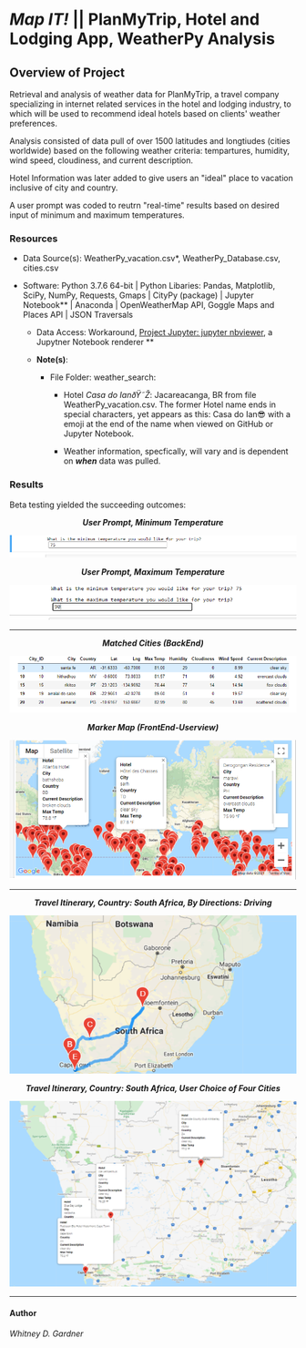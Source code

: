 # *Map IT!*  || PlanMyTrip, Hotel and Lodging App, WeatherPy Analysis  


## Overview of Project

Retrieval and analysis of weather data for PlanMyTrip, a travel company specializing in internet related services in the hotel and lodging industry, to which will be used to recommend ideal hotels based on clients' weather preferences.

Analysis consisted of data pull of over 1500 latitudes and longtiudes (cities worldwide) based on the following weather criteria: tempartures, humidity, wind speed, cloudiness, and current description. 

Hotel Information was later added to give users an "ideal" place to vacation inclusive of city and country. 

A user prompt was coded to reutrn "real-time" results based on desired input of minimum and maximum temperatures. 




### Resources

* Data Source(s): WeatherPy_vacation.csv*, WeatherPy_Database.csv, cities.csv

* Software: Python 3.7.6 64-bit | Python Libaries: Pandas, Matplotlib, SciPy, NumPy, Requests, Gmaps | CityPy (package) | Jupyter Notebook** | Anaconda | OpenWeatherMap API, Goggle Maps and Places API | JSON Traversals 

   * Data Access: Workaround, [Project Jupyter: jupyter nbviewer](https://nbviewer.jupyter.org/), a Jupytner Notebook renderer **

    * **Note(s)**:  
      * File Folder: weather_search: 
        *  Hotel _Casa do IanðŸ˜Ž_: Jacareacanga, BR from file WeatherPy_vacation.csv. The former Hotel name ends in special characters, yet appears as this: Casa do Ian😎  with a emoji at the end of the name when viewed on GitHub or Jupyter Notebook.  

          * Weather information, specfically, will vary and is dependent on **_when_** data was pulled. 


### Results 

Beta testing yielded the succeeding outcomes:

<p align="center">
  <i><b> User Prompt, Minimum Temperature  </b></i> 
 </p>
<p align="center">
  <img src="additionalresources/min_temp_user_input.png" />
</p>



<p align="center">
  <i><b> 
User Prompt, Maximum Temperature </b></i> 
 </p>
<p align="center">
  <img src="additionalresources/max_temp_user_input.png" />
</p>

***

<p align="center">
  <i><b> 
Matched Cities (BackEnd) </b></i> 
 </p>
<p align="center">
  <img src="additionalresources/matched_cities_results_example.png" />
</p>


<p align="center">
  <i><b> 
Marker Map (FrontEnd-Userview) </b></i> 
 </p>
<p align="center">
  <img src="weather_search/WeatherPy_vacation_map.png" />
</p>

***
<p align="center">
  <i><b> 
Travel Itinerary, Country: South Africa, By Directions: Driving </b></i> 
 </p>
<p align="center">
  <img src="weather_itinerary/WeatherPy_travel_map.png" />
</p>

<p align="center">
  <i><b> 
Travel Itinerary, Country: South Africa, User Choice of Four Cities</b></i> 
 </p>
<p align="center">
  <img src="weather_itinerary/WeatherPy_travel_map_markers.png" />
</p>

***


#### Author
_Whitney D. Gardner_
